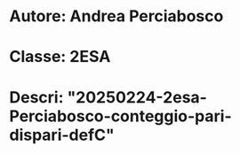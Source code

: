# Autore: Andrea Perciabosco
# Classe: 2ESA
# Descri: "20250224-2esa-Perciabosco-conteggio-pari-dispari-defC"
